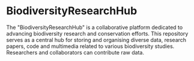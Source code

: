 # BiodiversityResearchHub
The "BiodiversityResearchHub" is a collaborative platform dedicated to advancing biodiversity research and conservation efforts. This repository serves as a central hub for storing and organising diverse data, research papers, code and multimedia related to various biodiversity studies. Researchers and collaborators can contribute raw data.
